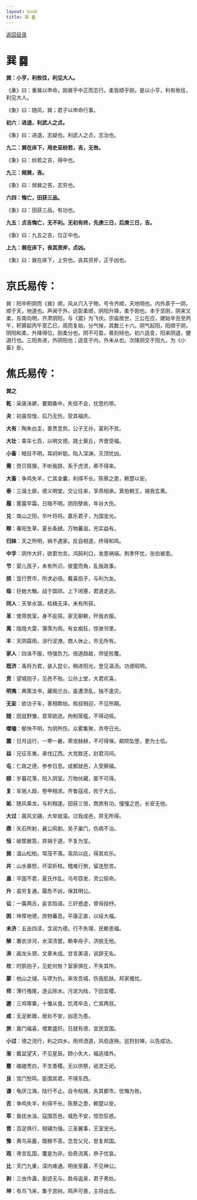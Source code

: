 ```yaml
---
layout: book
title: 巽 ䷸
---
```


[返回目录](./)

# 巽 ䷸

**巽：小亨，利攸往，利见大人。**

《彖》曰：重巽以申命，刚巽乎中正而志行。柔皆顺乎刚，是以小亨，利有攸往，利见大人。

《象》曰：随风，巽；君子以申命行事。

**初六：进退，利武人之贞。**

《象》曰：进退，志疑也。利武人之贞，志治也。

**九二：巽在床下，用史巫纷若，吉，无咎。**

《象》曰：纷若之吉，得中也。

**九三：频巽，吝。**

《象》曰：频巽之吝，志穷也。

**六四：悔亡，田获三品。**

《象》曰：田获三品，有功也。

**九五：贞吉悔亡，无不利。无初有终，先庚三日，后庚三日，吉。**

《象》曰：九五之吉，位正中也。

**上九：巽在床下，丧其资斧，贞凶。**

《象》曰：巽在床下，上穷也。丧其资斧，正乎凶也。

# 京氏易传：

巽：阳中积阴而《巽》顺，风从穴入于物，号令齐顺，天地明也。内外禀于一阴，顺于天，地道也。声闻于外，远彰柔顺，阴阳升降，柔于刚也。本于坚刚，阴来又柔，东南向明，齐肃阴阳，与《震》为飞伏。宗庙居世，三公在应，建始辛丑至丙午，积算起丙午至乙巳，周而复始，分气候，其数三十六。阴气起阳，阳顺于阴，阴阳和柔，升降得位，刚柔分也。阴不可盈，晷刻倾也。初六适变，阳来阴退，健道行也。三阳务进，外阴阳也；适变于内，外未从也。次降阴交于阳九，为《小畜》卦。


# 焦氏易传：

**巽之**

**乾**：采唐沬卿，要期桑中。失信不会，忧思约带。

**夬**：初虽惊惶，后乃无伤，受其福庆。

**大有**：陶朱白圭，善贾息赀。公子王孙，富利不贫。

**大壮**：乘车七百，以明文德。践土葵丘，齐晋受福。

**小畜**：暗目不明，耳阏听聪。陷入深渊，灭顶忧凶。

**需**：赍贝赎狸，不听我辞。系于虎须，牵不得来。

**大畜**：争鸡失羊，亡其金囊，利得不长。陈蔡之患，赖楚以安。

**泰**：三谐土廊，德义明堂。交让往来，享燕相承。箕伯朝王，锡我玄黄。

**履**：雾露早霜，日暗不明。阴阳孽疾，年谷大伤。

**兑**：南山之阳，华叶将将。嘉乐君子，为国宠光。

**睽**：春阳生草，夏长条肄。万物蕃滋，充实益有。

**归妹**：天之所明，祸不遇家。反自相逐，终得和鸣。

**中孚**：阴作大奸，欲君勿言。鸿鹄利口，发患祸端。荆季怀忧，张伯被患。

**节**：婴儿孩子，未有所识。彼童而角，乱我政事。

**损**：宜行贾市，所求必倍。戴喜抱子，与利为友。

**临**：巨虵大鰌，战于国郊。上下闭塞，君道走逃。

**同人**：天旱水涸，枯槁无泽，未有所获。

**革**：使燕筑室，身不庇宿。家无聊赖，歼我衣服。

**离**：隐隐大雷，霶霈为雨。有女痴狂，惊骇邻里。

**丰**：天阴霖雨，涂行泥潦。商人休止，市无所有。

**家人**：四诛不服，恃强负力。倍道趋敌，师徒败覆。

**既济**：禹将为君，装入昆仑。稍进阳光，登见温汤。功德昭明。

**贲**：望城抱子，见邑不殆。公孙上堂，大君欢喜。

**明夷**：典策法书，藏阁兰台。虽遭溃乱，独不逢灾。

**无妄**：欲访子车，善相欺绐。桓叔相迎，不见所期。

**随**：田鼠野雏，意常欲逃。拘制笼槛，不得动摇。

**噬嗑**：郁怏不明，为阴所伤。众雾集聚，共夺日光。

**震**：日月运行，一寒一暑。荣宠赫赫，不可得保。颠陨坠堕，更为士伍。

**益**：兄征东夷，弟伐辽西。大克胜还，封君河间。

**屯**：仁政之德，参参日息。成都就邑，入受厥福。

**颐**：岁暮花落，阳入阴室。万物伏藏，匿不可得。

**复**：车驰人趋，卷甲相求。齐鲁寇戎，败于大丘。

**姤**：随风乘龙，与利相逢。田获三倍，商旅有功。憧憧之邑，长安无他。

**大过**：晨风文翮，大举就温。过我成邑，羿无所得。

**鼎**：矢石所射，襄公㾐剧。吴子巢门，伤病不治。

**恒**：破筐敝筥，弃捐于道，不复为宝。

**巽**：温山松柏，常茂不落。鸾凤以庇，得其欢乐。

**井**：山水暴怒，坏梁折柱。稽难行旅，留连愁苦。

**蛊**：平国不君，夏氏作乱。乌号窃发，灵公殒命。

**升**：虽穷复通，履危不凶，保其明公。

**讼**：一簧两舌，妄言陷语。三奸惑虚，曾母投杼。

**困**：坤厚地德，庶物蕃息。平康正直，以绥大福。

**未济**：五岳四渎，含润为德。行不失理，民赖恩福。

**解**：褰衣涉河，水深渍罢。赖幸舟子，济脱无他。

**涣**：画龙头颈，文章未成。甘言美语，说辞无名。

**坎**：时鹄抱子，见蛇何咎？室家俱在，不失其所。

**蒙**：他山之储，与璆为仇。来攻吾城，伤我肌肤。邦家搔忧。

**师**：薄行搔尾，逐云除水。污泥为陆，下田宜稷。

**遯**：三鸡啄粟，十雏从食。饥鸢卒击，亡其两叔。

**咸**：无足断跟，居处不安，凶恶为患。

**旅**：嘉门福喜，增累盛炽。日就有德，宜民宜国。

**小过**：德之流行，利之四乡。雨师洒道，风伯逐殃。巡狩封禅，以告成功。

**渐**：戴盆望天，不见星辰。顾小失大，福逃墙外。

**蹇**：磝磝秃白，不生黍稷。无以供祭，祇灵乏祀。

**艮**：宫门愁鸣，臣围其君，不得东西。

**谦**：龟厌江海，陆行不止。自令枯槁，失其都市。忧悔为咎。

**否**：争鸡失羊，利得不长。陈蔡之患，赖楚以安。

**萃**：鱼扰水浊，寇围吾邑。城危不安，惊恐狂惑。

**晋**：百足俱行，相辅为强。三圣翼事，王室宠光。

**豫**：黄鸟采蓄，既稼不荅。念吾父兄，思复邦国。

**观**：谗言乱国，覆是为非。伯奇流离，恭子忧哀。

**比**：天门九重，深内难通。明坐至暮，不见神公。

**剥**：三虫作蛊，剗迹无与。胜母盗泉，君子弗处。

**坤**：有鸟飞来，集于宫树。鸣声可畏，主将出去。


